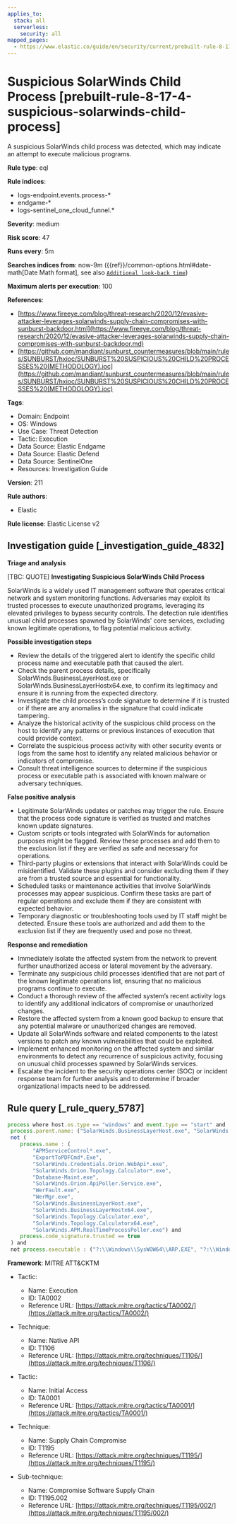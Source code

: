 ```yaml
---
applies_to:
  stack: all
  serverless:
    security: all
mapped_pages:
  - https://www.elastic.co/guide/en/security/current/prebuilt-rule-8-17-4-suspicious-solarwinds-child-process.html
---
```


# Suspicious SolarWinds Child Process [prebuilt-rule-8-17-4-suspicious-solarwinds-child-process]

A suspicious SolarWinds child process was detected, which may indicate an attempt to execute malicious programs.

**Rule type**: eql

**Rule indices**:

* logs-endpoint.events.process-*
* endgame-*
* logs-sentinel_one_cloud_funnel.*

**Severity**: medium

**Risk score**: 47

**Runs every**: 5m

**Searches indices from**: now-9m ({{ref}}/common-options.html#date-math[Date Math format], see also [`Additional look-back time`](docs-content://solutions/security/detect-and-alert/create-detection-rule.md#rule-schedule))

**Maximum alerts per execution**: 100

**References**:

* [https://www.fireeye.com/blog/threat-research/2020/12/evasive-attacker-leverages-solarwinds-supply-chain-compromises-with-sunburst-backdoor.html](https://www.fireeye.com/blog/threat-research/2020/12/evasive-attacker-leverages-solarwinds-supply-chain-compromises-with-sunburst-backdoor.md)
* [https://github.com/mandiant/sunburst_countermeasures/blob/main/rules/SUNBURST/hxioc/SUNBURST%20SUSPICIOUS%20CHILD%20PROCESSES%20(METHODOLOGY).ioc](https://github.com/mandiant/sunburst_countermeasures/blob/main/rules/SUNBURST/hxioc/SUNBURST%20SUSPICIOUS%20CHILD%20PROCESSES%20(METHODOLOGY).ioc)

**Tags**:

* Domain: Endpoint
* OS: Windows
* Use Case: Threat Detection
* Tactic: Execution
* Data Source: Elastic Endgame
* Data Source: Elastic Defend
* Data Source: SentinelOne
* Resources: Investigation Guide

**Version**: 211

**Rule authors**:

* Elastic

**Rule license**: Elastic License v2

## Investigation guide [_investigation_guide_4832]

**Triage and analysis**

[TBC: QUOTE]
**Investigating Suspicious SolarWinds Child Process**

SolarWinds is a widely used IT management software that operates critical network and system monitoring functions. Adversaries may exploit its trusted processes to execute unauthorized programs, leveraging its elevated privileges to bypass security controls. The detection rule identifies unusual child processes spawned by SolarWinds' core services, excluding known legitimate operations, to flag potential malicious activity.

**Possible investigation steps**

* Review the details of the triggered alert to identify the specific child process name and executable path that caused the alert.
* Check the parent process details, specifically SolarWinds.BusinessLayerHost.exe or SolarWinds.BusinessLayerHostx64.exe, to confirm its legitimacy and ensure it is running from the expected directory.
* Investigate the child process’s code signature to determine if it is trusted or if there are any anomalies in the signature that could indicate tampering.
* Analyze the historical activity of the suspicious child process on the host to identify any patterns or previous instances of execution that could provide context.
* Correlate the suspicious process activity with other security events or logs from the same host to identify any related malicious behavior or indicators of compromise.
* Consult threat intelligence sources to determine if the suspicious process or executable path is associated with known malware or adversary techniques.

**False positive analysis**

* Legitimate SolarWinds updates or patches may trigger the rule. Ensure that the process code signature is verified as trusted and matches known update signatures.
* Custom scripts or tools integrated with SolarWinds for automation purposes might be flagged. Review these processes and add them to the exclusion list if they are verified as safe and necessary for operations.
* Third-party plugins or extensions that interact with SolarWinds could be misidentified. Validate these plugins and consider excluding them if they are from a trusted source and essential for functionality.
* Scheduled tasks or maintenance activities that involve SolarWinds processes may appear suspicious. Confirm these tasks are part of regular operations and exclude them if they are consistent with expected behavior.
* Temporary diagnostic or troubleshooting tools used by IT staff might be detected. Ensure these tools are authorized and add them to the exclusion list if they are frequently used and pose no threat.

**Response and remediation**

* Immediately isolate the affected system from the network to prevent further unauthorized access or lateral movement by the adversary.
* Terminate any suspicious child processes identified that are not part of the known legitimate operations list, ensuring that no malicious programs continue to execute.
* Conduct a thorough review of the affected system’s recent activity logs to identify any additional indicators of compromise or unauthorized changes.
* Restore the affected system from a known good backup to ensure that any potential malware or unauthorized changes are removed.
* Update all SolarWinds software and related components to the latest versions to patch any known vulnerabilities that could be exploited.
* Implement enhanced monitoring on the affected system and similar environments to detect any recurrence of suspicious activity, focusing on unusual child processes spawned by SolarWinds services.
* Escalate the incident to the security operations center (SOC) or incident response team for further analysis and to determine if broader organizational impacts need to be addressed.


## Rule query [_rule_query_5787]

```js
process where host.os.type == "windows" and event.type == "start" and
 process.parent.name: ("SolarWinds.BusinessLayerHost.exe", "SolarWinds.BusinessLayerHostx64.exe") and
 not (
    process.name : (
        "APMServiceControl*.exe",
        "ExportToPDFCmd*.Exe",
        "SolarWinds.Credentials.Orion.WebApi*.exe",
        "SolarWinds.Orion.Topology.Calculator*.exe",
        "Database-Maint.exe",
        "SolarWinds.Orion.ApiPoller.Service.exe",
        "WerFault.exe",
        "WerMgr.exe",
        "SolarWinds.BusinessLayerHost.exe",
        "SolarWinds.BusinessLayerHostx64.exe",
        "SolarWinds.Topology.Calculator.exe",
        "SolarWinds.Topology.Calculatorx64.exe",
        "SolarWinds.APM.RealTimeProcessPoller.exe") and
    process.code_signature.trusted == true
 ) and
 not process.executable : ("?:\\Windows\\SysWOW64\\ARP.EXE", "?:\\Windows\\SysWOW64\\lodctr.exe", "?:\\Windows\\SysWOW64\\unlodctr.exe")
```

**Framework**: MITRE ATT&CKTM

* Tactic:

    * Name: Execution
    * ID: TA0002
    * Reference URL: [https://attack.mitre.org/tactics/TA0002/](https://attack.mitre.org/tactics/TA0002/)

* Technique:

    * Name: Native API
    * ID: T1106
    * Reference URL: [https://attack.mitre.org/techniques/T1106/](https://attack.mitre.org/techniques/T1106/)

* Tactic:

    * Name: Initial Access
    * ID: TA0001
    * Reference URL: [https://attack.mitre.org/tactics/TA0001/](https://attack.mitre.org/tactics/TA0001/)

* Technique:

    * Name: Supply Chain Compromise
    * ID: T1195
    * Reference URL: [https://attack.mitre.org/techniques/T1195/](https://attack.mitre.org/techniques/T1195/)

* Sub-technique:

    * Name: Compromise Software Supply Chain
    * ID: T1195.002
    * Reference URL: [https://attack.mitre.org/techniques/T1195/002/](https://attack.mitre.org/techniques/T1195/002/)



